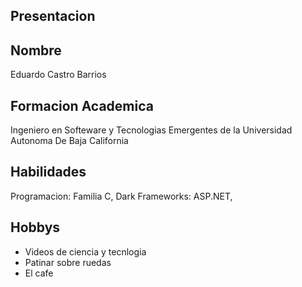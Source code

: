 ## Presentacion


## Nombre
Eduardo Castro Barrios

## Formacion Academica
Ingeniero en Softeware y Tecnologias Emergentes de la Universidad Autonoma De Baja California

## Habilidades
Programacion: Familia C, Dark
Frameworks: ASP.NET,  

## Hobbys
- Videos de ciencia y tecnlogia
- Patinar sobre ruedas
- El cafe